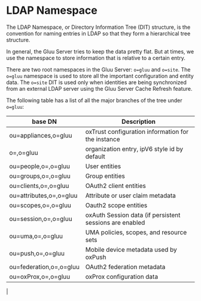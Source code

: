 # LDAP Namespace 

The LDAP Namespace, or Directory Information Tree (DIT) structure, is the convention for naming
entries in LDAP so that they form a hierarchical tree structure.

In general, the Gluu Server tries to keep the data pretty flat. But at times, we use the 
namespace to store information that is relative to a certain entry. 

There are two root namespaces in the Gluu Server: `o=gluu` and `o=site`. The `o=gluu` namespace
is used to store all the important configuration and entity data. The `o=site` DIT is used
only when identities are being synchronized from an external LDAP server using the Gluu
Server Cache Refresh feature.

The following table has a list of all the major branches of the tree under `o=gluu`:

| base DN                                  | Description                                               |
| ---------------------------------------- | --------------------------------------------------------- |
| ou=appliances,o=gluu                     | oxTrust configuration information for the instance        |
| o=<org>,o=gluu                           | organization entry, ipV6 style id by default              | 
| ou=people,o=<org>,o=gluu                 | User entities                                             |
| ou=groups,o=<org>,o=gluu                 | Group entities                                            |
| ou=clients,o=<org>,o=gluu                | OAuth2 client entities                                    |
| ou=attributes,o=<org>,o=gluu             | Attribute or user claim metadata                          |
| ou=scopes,o=<org>,o=gluu                 | Oauth2 scope entities                                     |
| ou=session,o=<org>,o=gluu                | oxAuth Session data (if persistent sessions are enabled   |
| ou=uma,o=<org>,o=gluu                    | UMA policies, scopes, and resource sets                   |
| ou=push,o=<org>,o=gluu                   | Mobile device metadata used by oxPush                     |
| ou=federation,o=<org>,o=gluu             | OAuth2 federation metadata                                |
| ou=oxProx,o=<org>,o=gluu                 | oxProx configuration data                                 |
| 




